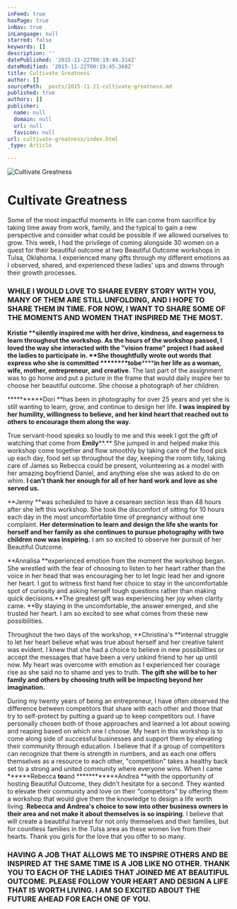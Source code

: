 ```yaml
---
inFeed: true
hasPage: true
inNav: true
inLanguage: null
starred: false
keywords: []
description: ''
datePublished: '2015-11-22T00:19:49.314Z'
dateModified: '2015-11-22T00:19:45.368Z'
title: Cultivate Greatness
author: []
sourcePath: _posts/2015-11-21-cultivate-greatness.md
published: true
authors: []
publisher:
  name: null
  domain: null
  url: null
  favicon: null
url: cultivate-greatness/index.html
_type: Article

---
```

![Cultivate Greatness](https://the-grid-user-content.s3-us-west-2.amazonaws.com/a2973240-f550-4ef4-ae01-fd46262fb717.jpg)

# Cultivate Greatness

Some of the most impactful moments in life can come from sacrifice by taking time away from work, family, and the typical to gain a new perspective and consider what could be possible if we allowed ourselves to grow.  This week, I had the privilege of coming alongside 30 women on a quest for their beautiful outcome at two Beautiful Outcome workshops in Tulsa, Oklahoma.  I experienced many gifts through my different emotions as I observed, shared, and experienced these ladies' ups and downs through their growth processes. 

### WHILE I WOULD LOVE TO SHARE EVERY STORY WITH YOU, MANY OF THEM ARE STILL UNFOLDING, AND I HOPE TO SHARE THEM IN TIME.  FOR NOW, I WANT TO SHARE SOME OF THE MOMENTS AND WOMEN THAT INSPIRED ME THE MOST. 

**********Kristie **silently inspired me with her drive, kindness, and eagerness to learn throughout the workshop. As the hours of the workshop passed, I loved the way she interacted with the "vision frame" project I had asked the ladies to participate in. **She thoughtfully wrote out words that express who she is committed ********to****be************in her life as a woman, wife, mother, entrepreneur, and creative**.  The last part of the assignment was to go home and put a picture in the frame that would daily inspire her to choose her beautiful outcome.  She choose a photograph of her children.  

**********Dori **has been in photography for over 25 years and yet she is still wanting to learn, grow, and continue to design her life.  **I was inspired by her humility, willingness to believe, and her kind heart that reached out to others to encourage them along the way.**

True servant-hood speaks so loudly to me and this week I got the gift of watching that come from **Emily****.** She jumped in and helped make this workshop come together and flow smoothly by taking care of the food pick up each day, food set up throughout the day, keeping the room tidy, taking care of James so Rebecca could be present, volunteering as a model with her amazing boyfriend Daniel, and anything else she was asked to do on whim. **I can't thank her enough for all of her hard work and love as she served us.**

**Jenny **was scheduled to have a cesarean section less than 48 hours after she left this workshop.  She took the discomfort of sitting for 10 hours each day in the most uncomfortable time of pregnancy without one complaint. **Her determination to learn and design the life she wants for herself and her family as she continues to pursue photography with two children now was inspiring.** I am so excited to observe her pursuit of her Beautiful Outcome.

**Annalisa **experienced emotion from the moment the workshop began.  She wrestled with the fear of choosing to listen to her heart rather than the voice in her head that was encouraging her to let logic lead her and ignore her heart.  I got to witness first hand her choice to stay in the uncomfortable spot of curiosity and asking herself tough questions rather than making quick decisions.**The greatest gift was experiencing her joy when clarity came. **By staying in the uncomfortable, the answer emerged, and she trusted her heart.  I am so excited to see what comes from these new possibilities.  

Throughout the two days of the workshop, **Christina's **internal struggle to let her heart believe what was true about herself and her creative talent was evident.  I knew that she had a choice to believe in new possibilities or accept the messages that have been a very unkind friend to her up until now.  My heart was overcome with emotion as I experienced her courage rise as she said no to shame and yes to truth. **The gift she will be to her family and others by choosing truth will be impacting beyond her imagination.**

During my twenty years of being an entrepreneur, I have often observed the difference between competitors that share with each other and those that try to self-protect by putting a guard up to keep competitors out.  I have personally chosen both of those approaches and learned a lot about sowing and reaping based on which one I choose. My heart in this workshop is to come along side of successful businesses and support them by elevating their community through education. I believe that if a group of competitors can recognize that there is strength in numbers, and as each one offers themselves as a resource to each other, "competition" takes a healthy back set to a strong and united community where everyone wins. When I came ******Rebecca **to**and ************Andrea **with the opportunity of hosting Beautiful Outcome, they didn't hesitate for a second. They wanted to elevate their community and love on their "competitors" by offering them a workshop that would give them the knowledge to design a life worth living. **Rebecca and Andrea's choice to sow into other business owners in their area and not make it about themselves is so inspiring**. I believe that will create a beautiful harvest for not only themselves and their families, but for countless families in the Tulsa area as these women live from their hearts. Thank you girls for the love that you offer to so many.

### HAVING A JOB THAT ALLOWS ME TO INSPIRE OTHERS AND BE INSPIRED AT THE SAME TIME IS A JOB LIKE NO OTHER. THANK YOU TO EACH OF THE LADIES THAT JOINED ME AT BEAUTIFUL OUTCOME.  PLEASE FOLLOW YOUR HEART AND DESIGN A LIFE THAT IS WORTH LIVING. I AM SO EXCITED ABOUT THE FUTURE AHEAD FOR EACH ONE OF YOU.
